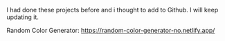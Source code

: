 I had done these projects before and i thought to add to Github. I will keep updating it.

Random Color Generator: https://random-color-generator-no.netlify.app/
